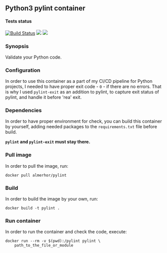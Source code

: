 ## Python3 pylint container
#### Tests status

[![Build Status](https://travis-ci.org/pawelpiwosz/docker-pylint.svg?branch=master)](https://travis-ci.org/pawelpiwosz/docker-pylint)
[![](https://images.microbadger.com/badges/image/almerhor/pylint:default.svg)](https://microbadger.com/images/almerhor/pylint:default "Get your own image badge on microbadger.com")
[![](https://images.microbadger.com/badges/version/almerhor/pylint:default.svg)](https://microbadger.com/images/almerhor/pylint:default "Get your own version badge on microbadger.com")


### Synopsis

Validate your Python code.

### Configuration

In order to use this container as a part of my CI/CD pipeline for Python
projects, I needed to have proper exit code - `0` - if there are no errors.
That is why I used `pylint-exit` as an addition to pylint, to capture
exit status of pylint, and handle it before 'rea' exit.

### Dependencies

In order to have proper environment for check, you can build this container
by yourself, adding needed packages to the `requirements.txt` file before
build.

__`pylint` and `pylint-exit` must stay there.__

### Pull image

In order to pull the image, run:

```
docker pull almerhor/pylint
```

### Build

In order to build the image by your own, run:

```
docker build -t pylint .
```

### Run container

In order to run the container and check the code, execute:

```
docker run --rm -v $(pwd):/pylint pylint \
	path_to_the_file_or_module
```
